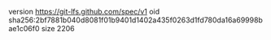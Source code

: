 version https://git-lfs.github.com/spec/v1
oid sha256:2bf7881b040d8081f01b9401d1402a435f0263d1fd780da16a69998bae1c06f0
size 2206
